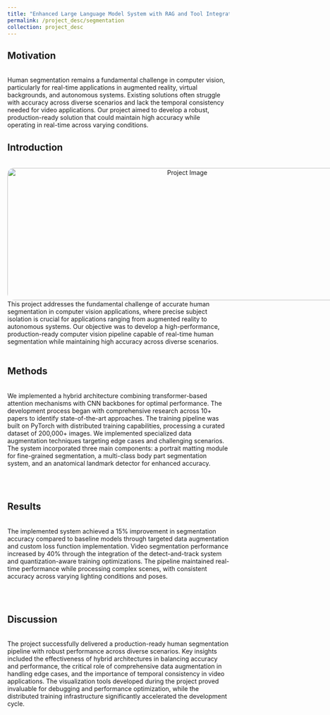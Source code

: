 ```yaml
---
title: "Enhanced Large Language Model System with RAG and Tool Integration"
permalink: /project_desc/segmentation
collection: project_desc
---
```


<h2>Motivation</h2><br>
Human segmentation remains a fundamental challenge in computer vision, particularly for real-time applications in augmented reality, virtual backgrounds, and autonomous systems. Existing solutions often struggle with accuracy across diverse scenarios and lack the temporal consistency needed for video applications. Our project aimed to develop a robust, production-ready solution that could maintain high accuracy while operating in real-time across varying conditions.

<h2>Introduction</h2><br>
<div style="width: 800px; height: 300px; border-radius: 15px; overflow: hidden; text-align: center;">
    <img src="../images/RAG/Q&A_pipeline.png" alt="Project Image" style="width: 100%; height: 100%; object-fit: contain;">
</div>
This project addresses the fundamental challenge of accurate human segmentation in computer vision applications, where precise subject isolation is crucial for applications ranging from augmented reality to autonomous systems. Our objective was to develop a high-performance, production-ready computer vision pipeline capable of real-time human segmentation while maintaining high accuracy across diverse scenarios.
<br><br>

<h2>Methods</h2><br>
We implemented a hybrid architecture combining transformer-based attention mechanisms with CNN backbones for optimal performance. The development process began with comprehensive research across 10+ papers to identify state-of-the-art approaches. The training pipeline was built on PyTorch with distributed training capabilities, processing a curated dataset of 200,000+ images. We implemented specialized data augmentation techniques targeting edge cases and challenging scenarios. The system incorporated three main components: a portrait matting module for fine-grained segmentation, a multi-class body part segmentation system, and an anatomical landmark detector for enhanced accuracy.


<br><br>
<h2>Results</h2><br>
The implemented system achieved a 15% improvement in segmentation accuracy compared to baseline models through targeted data augmentation and custom loss function implementation. Video segmentation performance increased by 40% through the integration of the detect-and-track system and quantization-aware training optimizations. The pipeline maintained real-time performance while processing complex scenes, with consistent accuracy across varying lighting conditions and poses.
 
<br><br>
<h2>Discussion</h2><br>
The project successfully delivered a production-ready human segmentation pipeline with robust performance across diverse scenarios. Key insights included the effectiveness of hybrid architectures in balancing accuracy and performance, the critical role of comprehensive data augmentation in handling edge cases, and the importance of temporal consistency in video applications. The visualization tools developed during the project proved invaluable for debugging and performance optimization, while the distributed training infrastructure significantly accelerated the development cycle.


<br><br>
<!-- <div style="width: 800px; height: 500px; border-radius: 15px; overflow: hidden; text-align: center;">
    <img src="../images/RAG/RAG_App.png" alt="Project Image" style="width: 100%; height: 100%; object-fit: contain;">
</div> -->
